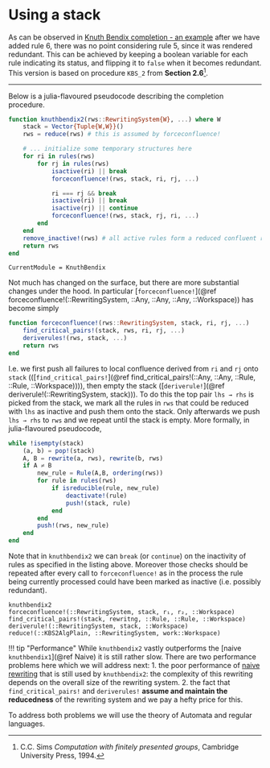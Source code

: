 # Using a stack

As can be observed in [Knuth Bendix completion - an example](@ref) after we
have added rule 6, there was no point considering rule 5, since it was
rendered redundant. This can be achieved by keeping a boolean variable for each
rule indicating its status, and flipping it to `false` when it becomes
redundant. This version is based on procedure `KBS_2` from
**Section 2.6**[^Sims1994].

----

Below is a julia-flavoured pseudocode describing the completion procedure.

```julia
function knuthbendix2(rws::RewritingSystem{W}, ...) where W
    stack = Vector{Tuple{W,W}}()
    rws = reduce(rws) # this is assumed by forceconfluence!

    # ... initialize some temporary structures here
    for ri in rules(rws)
        for rj in rules(rws)
            isactive(ri) || break
            forceconfluence!(rws, stack, ri, rj, ...)

            ri === rj && break
            isactive(ri) || break
            isactive(rj) || continue
            forceconfluence!(rws, stack, rj, ri, ...)
        end
    end
    remove_inactive!(rws) # all active rules form a reduced confluent rws
    return rws
end
```

```@meta
CurrentModule = KnuthBendix
```

Not much has changed on the surface, but there are more substantial changes
under the hood. In particular [`forceconfluence!`](@ref
forceconfluence!(::RewritingSystem, ::Any, ::Any, ::Any, ::Workspace)) has become simply

```julia
function forceconfluence!(rws::RewritingSystem, stack, ri, rj, ...)
    find_critical_pairs!(stack, rws, ri, rj, ...)
    deriverules!(rws, stack, ...)
    return rws
end
```

I.e. we first push all failures to local confluence derived from `ri` and `rj`
onto `stack` (([`find_critical_pairs!`](@ref
find_critical_pairs!(::Any, ::Any, ::Rule, ::Rule, ::Workspace)))), then
empty the stack ([`deriverule!`](@ref deriverule!(::RewritingSystem, stack))).
To do this the top pair `lhs → rhs` is picked from the stack, we mark all
the rules in `rws` that could be reduced with `lhs` as inactive and push them
onto the stack. Only afterwards we push `lhs → rhs` to `rws` and we repeat
until the stack is empty. More formally, in julia-flavoured pseudocode,

```julia
while !isempty(stack)
    (a, b) = pop!(stack)
    A, B = rewrite(a, rws), rewrite(b, rws)
    if A ≠ B
        new_rule = Rule(A,B, ordering(rws))
        for rule in rules(rws)
            if isreducible(rule, new_rule)
                deactivate!(rule)
                push!(stack, rule)
            end
        end
        push!(rws, new_rule)
    end
end
```

Note that in `knuthbendix2` we can `break` (or `continue`) on the inactivity
of rules as specified in the listing above. Moreover those checks should be
repeated after every call to `forceconfluence!` as in the process the rule
being currently processed could have been marked as inactive (i.e. possibly
redundant).

```@docs
knuthbendix2
forceconfluence!(::RewritingSystem, stack, r₁, r₂, ::Workspace)
find_critical_pairs!(stack, rewritng, ::Rule, ::Rule, ::Workspace)
deriverule!(::RewritingSystem, stack, ::Workspace)
reduce!(::KBS2AlgPlain, ::RewritingSystem, work::Workspace)
```

!!! tip "Performance"
    While `knuthbendix2` vastly outperforms the
    [naive `knuthbendix1`](@ref Naive) it is still rather slow.
    There are two performance problems here which we will address next:
    1. the poor performance of [naive rewriting](@ref "Naive rewriting") that is
       still used by `knuthbendix2`: the complexity of this rewriting depends on
       the overall size of the rewriting system.
    2. the fact that `find_critical_pairs!` and `deriverules!`
       **assume and maintain the reducedness** of the rewriting system and we
       pay a hefty price for this.

To address both problems we will use the theory of Automata and regular languages.

[^Sims1994]: C.C. Sims _Computation with finitely presented groups_,
             Cambridge University Press, 1994.
